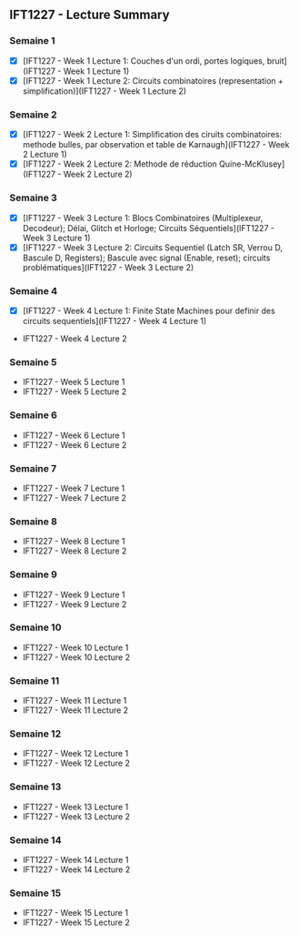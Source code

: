 ## IFT1227 - Lecture Summary

### Semaine 1

- [X] [IFT1227 - Week 1 Lecture 1: Couches d'un ordi, portes logiques, bruit](IFT1227 - Week 1 Lecture 1)
- [X] [IFT1227 - Week 1 Lecture 2: Circuits combinatoires (representation + simplification)](IFT1227 - Week 1 Lecture 2)

### Semaine 2

- [X] [IFT1227 - Week 2 Lecture 1: Simplification des ciruits combinatoires: methode bulles, par observation et table de Karnaugh](IFT1227 - Week 2 Lecture 1)
- [X] [IFT1227 - Week 2 Lecture 2: Methode de réduction Quine-McKlusey](IFT1227 - Week 2 Lecture 2)

### Semaine 3

- [X] [IFT1227 - Week 3 Lecture 1: Blocs Combinatoires (Multiplexeur, Decodeur); Délai, Glitch et Horloge; Circuits Séquentiels](IFT1227 - Week 3 Lecture 1)
- [X] [IFT1227 - Week 3 Lecture 2: Circuits Sequentiel (Latch SR, Verrou D, Bascule D, Registers); Bascule avec signal (Enable, reset); circuits problématiques](IFT1227 - Week 3 Lecture 2)

### Semaine 4

- [X] [IFT1227 - Week 4 Lecture 1: Finite State Machines pour definir des circuits sequentiels](IFT1227 - Week 4 Lecture 1)
- IFT1227 - Week 4 Lecture 2

### Semaine 5

- IFT1227 - Week 5 Lecture 1
- IFT1227 - Week 5 Lecture 2

### Semaine 6

- IFT1227 - Week 6 Lecture 1
- IFT1227 - Week 6 Lecture 2

### Semaine 7

- IFT1227 - Week 7 Lecture 1
- IFT1227 - Week 7 Lecture 2

### Semaine 8

- IFT1227 - Week 8 Lecture 1
- IFT1227 - Week 8 Lecture 2

### Semaine 9

- IFT1227 - Week 9 Lecture 1
- IFT1227 - Week 9 Lecture 2

### Semaine 10

- IFT1227 - Week 10 Lecture 1
- IFT1227 - Week 10 Lecture 2

### Semaine 11

- IFT1227 - Week 11 Lecture 1
- IFT1227 - Week 11 Lecture 2

### Semaine 12

- IFT1227 - Week 12 Lecture 1
- IFT1227 - Week 12 Lecture 2

### Semaine 13

- IFT1227 - Week 13 Lecture 1
- IFT1227 - Week 13 Lecture 2

### Semaine 14

- IFT1227 - Week 14 Lecture 1
- IFT1227 - Week 14 Lecture 2

### Semaine 15

- IFT1227 - Week 15 Lecture 1
- IFT1227 - Week 15 Lecture 2

